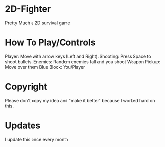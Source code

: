 # 2D-Fighter
Pretty Much a 2D survival game
# How To Play/Controls
Player: Move with arrow keys (Left and Right).
Shooting: Press Space to shoot bullets.
Enemies: Random enemies fall and you shoot
Weapon Pickup: Move over them
Blue Block: You/Player
# Copyright 
Please don't copy my idea and "make it better" because I worked hard on this.
# Updates
I update this once every month
